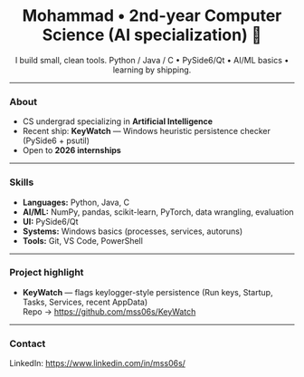 <h1 align="center">Mohammad • 2nd-year Computer Science (AI specialization) 👋</h1>
<p align="center">I build small, clean tools. Python / Java / C • PySide6/Qt • AI/ML basics • learning by shipping.</p>

---

### About
- CS undergrad specializing in **Artificial Intelligence**
- Recent ship: **KeyWatch** — Windows heuristic persistence checker (PySide6 + psutil)
- Open to **2026 internships**

---

### Skills
- **Languages:** Python, Java, C  
- **AI/ML:** NumPy, pandas, scikit-learn, PyTorch, data wrangling, evaluation  
- **UI:** PySide6/Qt  
- **Systems:** Windows basics (processes, services, autoruns)  
- **Tools:** Git, VS Code, PowerShell 

---

### Project highlight
- **KeyWatch** — flags keylogger-style persistence (Run keys, Startup, Tasks, Services, recent AppData)  
  Repo → https://github.com/mss06s/KeyWatch

---

### Contact
LinkedIn: <https://www.linkedin.com/in/mss06s/>
